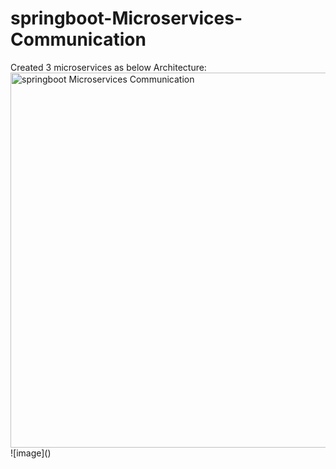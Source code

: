 # springboot-Microservices-Communication

<html>
Created 3 microservices as below Architecture:
  <br>
  <img src="[smiley.gif](https://github.com/sathees-saty/springboot-Microservices-Communication/assets/65384711/fbbc2ad7-77d3-4600-af96-6e46cac72039)" alt="springboot Microservices Communication" width="700" height="600">
![image]()

</html>
